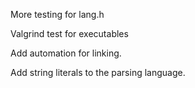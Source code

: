More testing for lang.h

Valgrind test for executables

Add automation for linking.

Add string literals to the parsing language.
